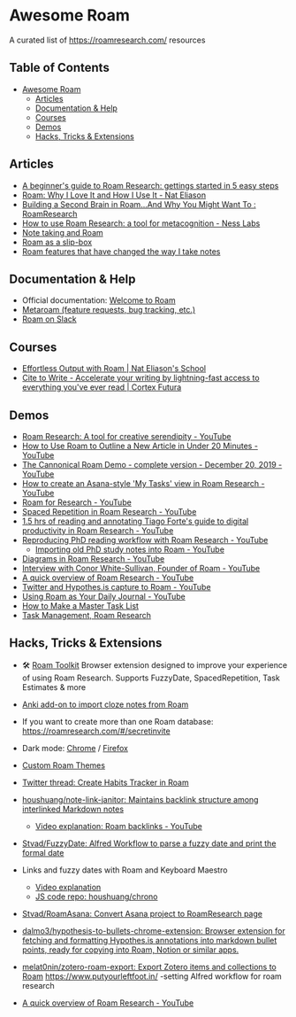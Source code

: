 # Awesome Roam
A curated list of https://roamresearch.com/ resources

## Table of Contents
- [Awesome Roam](#awesome-roam)
  - [Articles](#articles)
  - [Documentation & Help](#documentation--help)
  - [Courses](#courses)
  - [Demos](#demos)
  - [Hacks, Tricks & Extensions](#hacks-tricks--extensions)

## Articles
  - [A beginner's guide to Roam Research: gettings started in 5 easy steps](https://nesslabs.com/roam-research-beginner-guide)
  - [Roam: Why I Love It and How I Use It - Nat Eliason](https://www.nateliason.com/blog/roam)
  - [Building a Second Brain in Roam...And Why You Might Want To : RoamResearch](https://www.reddit.com/r/RoamResearch/comments/eho7de/building_a_second_brain_in_roamand_why_you_might/)
  - [How to use Roam Research: a tool for metacognition - Ness Labs](https://nesslabs.com/roam-research)
  - [Note taking and Roam](http://reganmian.net/blog/2020/01/31/note-taking-with-roam/)
  - [Roam as a slip-box](https://davidklaing.com/roam-as-a-slip-box/)
  - [Roam features that have changed the way I take notes](https://www.mozzafiller.com/posts/roam-features)

## Documentation & Help
  - Official documentation: [Welcome to Roam](https://roamresearch.com/#/v8/help/page/1wnq-ZAAN)
  - [Metaroam (feature requests, bug tracking, etc.)](https://roamresearch.com/#/app/metaroam/page/996g9PwMn)
  - [Roam on Slack](https://join.slack.com/t/roamresearch/shared_invite/enQtODg3NjIzODEwNDgwLTdhMjczMGYwN2YyNmMzMDcyZjViZDk0MTA2M2UxOGM5NTMxNDVhNDE1YWVkNTFjMGM4OTE3MTQ3MjEzNzE1MTA)

## Courses
  - [Effortless Output with Roam | Nat Eliason's School](https://learn.nateliason.com/)
  - [Cite to Write - Accelerate your writing by lightning-fast access to everything you've ever read | Cortex Futura](https://cortexfutura.teachable.com/p/cite-to-write/)

## Demos
  - [Roam Research: A tool for creative serendipity - YouTube](https://www.youtube.com/watch?v=3GG0Ck14ISM)
  - [How to Use Roam to Outline a New Article in Under 20 Minutes - YouTube](https://www.youtube.com/watch?v=RvWic15iXjk)
  - [The Cannonical Roam Demo - complete version - December 20, 2019 - YouTube](https://www.youtube.com/watch?v=YcNW-eidDJk)
  - [How to create an Asana-style 'My Tasks' view in Roam Research - YouTube](https://www.youtube.com/watch?v=D8lGWF1N0PU)
  - [Roam for Research - YouTube](https://www.youtube.com/watch?v=L6GIW4PprQE)
  - [Spaced Repetition in Roam Research - YouTube](https://www.youtube.com/watch?v=pmv5Yrnmlgg)
  - [1.5 hrs of reading and annotating Tiago Forte's guide to digital productivity in Roam Research - YouTube](https://www.youtube.com/watch?v=tMP9zgGhpM8)
  - [Reproducing PhD reading workflow with Roam Research - YouTube](https://www.youtube.com/watch?v=A9_caEW6Xks)
    - [Importing old PhD study notes into Roam - YouTube](https://www.youtube.com/watch?v=2zXZvOmAtFI)
  - [Diagrams in Roam Research - YouTube](https://www.youtube.com/watch?v=RD_Gi8EQGVQ&t=111s)
  - [Interview with Conor White-Sullivan, Founder of Roam - YouTube](https://www.youtube.com/watch?v=Hw2kJF_kxjE)
  - [A quick overview of Roam Research - YouTube](https://www.youtube.com/watch?v=WkEMSGpD5zA)
  - [Twitter and Hypothes.is capture to Roam - YouTube](https://www.youtube.com/watch?v=DGo0pLi4r4U)
  - [Using Roam as Your Daily Journal - YouTube](https://www.youtube.com/watch?v=WTSHhj92pvM)
  - [How to Make a Master Task List](https://www.youtube.com/watch?v=mIEgS0JkJBo)
  - [Task Management, Roam Research](https://www.youtube.com/playlist?list=PLGL797U3UcfMZAltOZEhnLt8t9fhULSz7)

## Hacks, Tricks & Extensions
  - 🛠 [Roam Toolkit](https://github.com/roam-unofficial/roam-toolkit) Browser extension designed to improve your experience of using Roam Research. Supports FuzzyDate, SpacedRepetition, Task Estimates & more
  - [Anki add-on to import cloze notes from Roam](https://github.com/gmcmanus/anki-roam-import)
  - If you want to create more than one Roam database: https://roamresearch.com/#/secretinvite
  - Dark mode: [Chrome](https://chrome.google.com/webstore/detail/dark-reader/eimadpbcbfnmbkopoojfekhnkhdbieeh) / [Firefox](https://addons.mozilla.org/firefox/addon/darkreader/)
  - [Custom Roam Themes](https://github.com/theianjones/roam-research-themes)
  - [Twitter thread: Create Habits Tracker in Roam](https://twitter.com/Bazzaruto/status/1224331932210749440)
  - [houshuang/note-link-janitor: Maintains backlink structure among interlinked Markdown notes](https://github.com/houshuang/note-link-janitor)
    - [Video explanation: Roam backlinks - YouTube](https://www.youtube.com/watch?v=DJtCoV4lF-A)
  - [Stvad/FuzzyDate: Alfred Workflow to parse a fuzzy date and print the formal date](https://github.com/Stvad/FuzzyDate)
  - Links and fuzzy dates with Roam and Keyboard Maestro
    - [Video explanation](https://www.youtube.com/watch?v=Ht8l5iAmNpc)
    - [JS code repo: houshuang/chrono](https://github.com/houshuang/chrono)
  - [Stvad/RoamAsana: Convert Asana project to RoamResearch page](https://github.com/Stvad/RoamAsana)
  - [dalmo3/hypothesis-to-bullets-chrome-extension: Browser extension for fetching and formatting Hypothes.is annotations into markdown bullet points, ready for copying into Roam, Notion or similar apps.](https://github.com/dalmo3/hypothesis-to-bullets-chrome-extension)
  - [melat0nin/zotero-roam-export: Export Zotero items and collections to Roam](https://github.com/melat0nin/zotero-roam-export)
https://www.putyourleftfoot.in/
  -setting Alfred workflow for roam research

  - [A quick overview of Roam Research - YouTube](https://www.youtube.com/watch?v=WkEMSGpD5zA)

